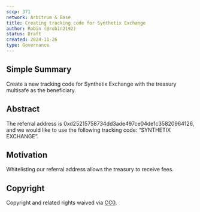 ```yaml
---
sccp: 371
network: Arbitrum & Base
title: Creating tracking code for Synthetix Exchange
author: Robin (@robin2192)
status: Draft
created: 2024-11-26
type: Governance
---
```


## Simple Summary

Create a new tracking code for Synthetix Exchange with the treasury multisafe as the beneficiary.

## Abstract

The referral address is 0xd25215758734dd3ade497ce04de1c35820964126, and we would like to use the following tracking code: “SYNTHETIX EXCHANGE”.

## Motivation

Whitelisting our referral address allows the treasury to receive fees.

## Copyright

Copyright and related rights waived via [CC0](https://creativecommons.org/publicdomain/zero/1.0/).
